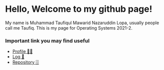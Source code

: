 # Hello, Welcome to my github page!
My name is Muhammad Taufiqul Mawarid Nazaruddin Lopa, usually people call me Taufiq. This is my page for Operating Systems 2021-2.
### Important link you may find useful
- [Profile 👨‍🎓](https://github.com/taufiqulmawarid)
- [Log 📝](TXT/mylog.txt)
- [Repository 🗄️](https://github.com/taufiqulmawarid/os212)
